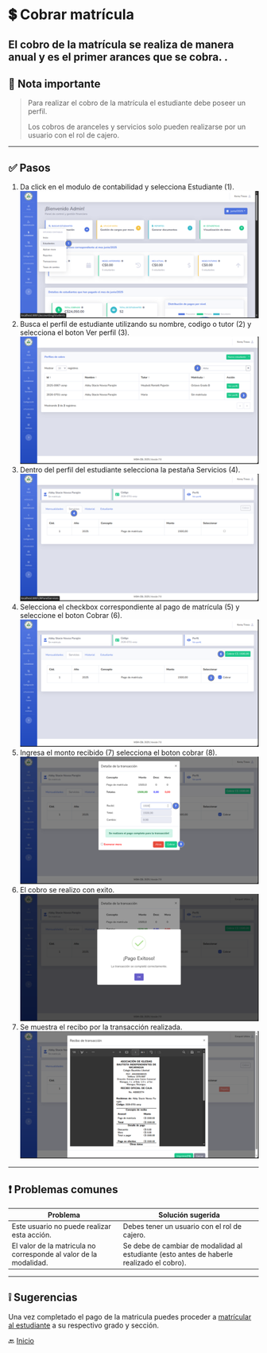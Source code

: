 # 💲 Cobrar matrícula

El cobro de la matrícula se realiza de manera anual y es el primer arances que se cobra.
.
---

## 📝 Nota importante

> Para realizar el cobro de la matrícula el estudiante debe poseer un perfil.
> 
> Los cobros de aranceles y servicios solo pueden realizarse por un usuario con el rol de cajero.
---

## ✅ Pasos

1. Da click en el modulo de contabilidad y selecciona Estudiante (1).
   ![Ir al listado de estudiantes](../../assets/Cobrar%20matricula/Matricular1.png)
2. Busca el perfil de estudiante utilizando su nombre, codigo o tutor (2) y selecciona el boton Ver perfil (3).
   ![Ir al listado de estudiantes](../../assets/Cobrar%20matricula/Matricular2.png)
3. Dentro del perfil del estudiante selecciona la pestaña Servicios (4).
   ![Ir al listado de estudiantes](../../assets/Cobrar%20matricula/Matricular3.png)
4. Selecciona el checkbox correspondiente al pago de matrícula (5) y seleccione el boton Cobrar (6).
   ![Ir al listado de estudiantes](../../assets/Cobrar%20matricula/Matricular4.png)
5. Ingresa el monto recibido (7) selecciona el boton cobrar (8).
   ![Ir al listado de estudiantes](../../assets/Cobrar%20matricula/Matricular5.png)
6. El cobro se realizo con exito.
   ![Ir al listado de estudiantes](../../assets/Cobrar%20matricula/Matricular6.png)
7. Se muestra el recibo por la transacción realizada.
   ![Ir al listado de estudiantes](../../assets/Cobrar%20matricula/Matricular7.png)
---

## ❗ Problemas comunes

| Problema                                                          | Solución sugerida                                                                         |
|-------------------------------------------------------------------|-------------------------------------------------------------------------------------------|
| Este usuario no puede realizar esta acción.                       | Debes tener un usuario con el rol de cajero.                                              |
| El valor de la matricula no corresponde al valor de la modalidad. | Se debe de cambiar de modalidad al estudiante (esto antes de haberle realizado el cobro). |

---

## ❕ Sugerencias

Una vez completado el pago de la matricula puedes proceder a [matrícular al estudiante](../secretaria/Matricular%20estudiante.md) a su respectivo grado y sección.

🔙 [Inicio](../../Index.md)


